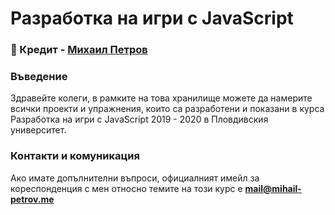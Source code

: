 # Разработка на игри с JavaScript

### 📌 Кредит - [Михаил Петров](https://github.com/mihail-petrov-courses-pu-fmi)

### Въведение

Здравейте колеги, в рамките на това хранилище можете да намерите всички проекти и упражнения, които са разработени и показани в курса Разработка на игри с JavaScript 2019 - 2020 в Пловдивския университет.

### Контакти и комуникация 
Ако имате допълнителни въпроси, официалният имейл за кореспонденция с мен относно темите на този курс е **mail@mihail-petrov.me**